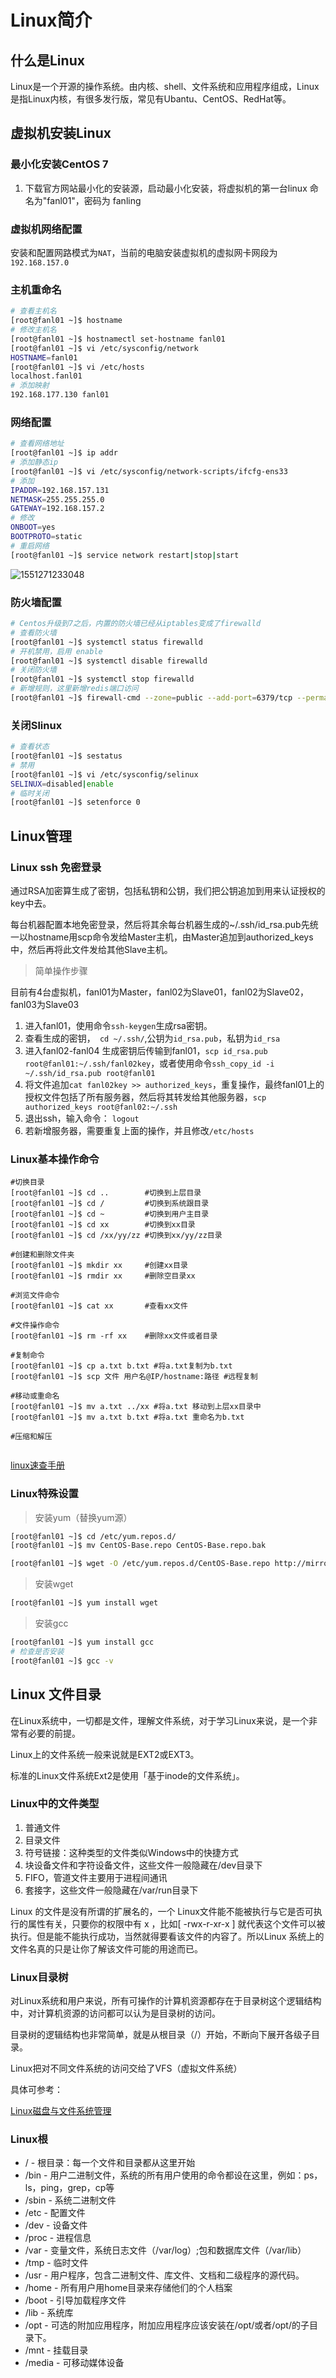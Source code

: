 # Linux简介

## 什么是Linux

 Linux是一个开源的操作系统。由内核、shell、文件系统和应用程序组成，Linux是指Linux内核，有很多发行版，常见有Ubantu、CentOS、RedHat等。

## 虚拟机安装Linux

### 最小化安装CentOS 7 

1. 下载官方网站最小化的安装源，启动最小化安装，将虚拟机的第一台linux 命名为"fanl01"，密码为 fanling

### 虚拟机网络配置

安装和配置网路模式为`NAT`，当前的电脑安装虚拟机的虚拟网卡网段为`192.168.157.0`

### 主机重命名

```bash
# 查看主机名
[root@fanl01 ~]$ hostname
# 修改主机名
[root@fanl01 ~]$ hostnamectl set-hostname fanl01
[root@fanl01 ~]$ vi /etc/sysconfig/network
HOSTNAME=fanl01
[root@fanl01 ~]$ vi /etc/hosts
localhost.fanl01
# 添加映射
192.168.177.130 fanl01
```
### 网络配置

```bash
# 查看网络地址
[root@fanl01 ~]$ ip addr
# 添加静态ip
[root@fanl01 ~]$ vi /etc/sysconfig/network-scripts/ifcfg-ens33
# 添加
IPADDR=192.168.157.131
NETMASK=255.255.255.0
GATEWAY=192.168.157.2
# 修改
ONBOOT=yes
BOOTPROTO=static
# 重启网络
[root@fanl01 ~]$ service network restart|stop|start
```

![1551271233048](assets\1551271233048.png)

### 防火墙配置

```bash
# Centos升级到7之后，内置的防火墙已经从iptables变成了firewalld
# 查看防火墙
[root@fanl01 ~]$ systemctl status firewalld
# 开机禁用，启用 enable
[root@fanl01 ~]$ systemctl disable firewalld
# 关闭防火墙
[root@fanl01 ~]$ systemctl stop firewalld
# 新增规则，这里新增redis端口访问
[root@fanl01 ~]$ firewall-cmd --zone=public --add-port=6379/tcp --permanent
```

### 关闭Slinux

```bash
# 查看状态
[root@fanl01 ~]$ sestatus
# 禁用
[root@fanl01 ~]$ vi /etc/sysconfig/selinux
SELINUX=disabled|enable
# 临时关闭
[root@fanl01 ~]$ setenforce 0
```

## Linux管理

### Linux ssh 免密登录

通过RSA加密算生成了密钥，包括私钥和公钥，我们把公钥追加到用来认证授权的key中去。

每台机器配置本地免密登录，然后将其余每台机器生成的~/.ssh/id_rsa.pub先统一以hostname用scp命令发给Master主机，由Master追加到authorized_keys中，然后再将此文件发给其他Slave主机。

> 简单操作步骤

目前有4台虚拟机，fanl01为Master，fanl02为Slave01，fanl02为Slave02，fanl03为Slave03

1. 进入fanl01，使用命令`ssh-keygen`生成rsa密钥。
2. 查看生成的密钥，` cd ~/.ssh/`,公钥为`id_rsa.pub`，私钥为`id_rsa`
3. 进入fanl02-fanl04 生成密钥后传输到fanl01，`scp id_rsa.pub root@fanl01:~/.ssh/fanl02key`，或者使用命令`ssh_copy_id -i ~/.ssh/id_rsa.pub root@fanl01`
4. 将文件追加`cat fanl02key >> authorized_keys`，重复操作，最终fanl01上的授权文件包括了所有服务器，然后将其转发给其他服务器，`scp authorized_keys root@fanl02:~/.ssh`
5. 退出ssh，输入命令： `logout`
6. 若新增服务器，需要重复上面的操作，并且修改`/etc/hosts`

### Linux基本操作命令

```shell
#切换目录
[root@fanl01 ~]$ cd ..        #切换到上层目录
[root@fanl01 ~]$ cd /         #切换到系统跟目录
[root@fanl01 ~]$ cd ~         #切换到用户主目录
[root@fanl01 ~]$ cd xx        #切换到xx目录
[root@fanl01 ~]$ cd /xx/yy/zz #切换到xx/yy/zz目录

#创建和删除文件夹
[root@fanl01 ~]$ mkdir xx     #创建xx目录
[root@fanl01 ~]$ rmdir xx     #删除空目录xx

#浏览文件命令
[root@fanl01 ~]$ cat xx       #查看xx文件

#文件操作命令
[root@fanl01 ~]$ rm -rf xx    #删除xx文件或者目录

#复制命令
[root@fanl01 ~]$ cp a.txt b.txt #将a.txt复制为b.txt
[root@fanl01 ~]$ scp 文件 用户名@IP/hostname:路径 #远程复制

#移动或重命名
[root@fanl01 ~]$ mv a.txt ../xx #将a.txt 移动到上层xx目录中
[root@fanl01 ~]$ mv a.txt b.txt #将a.txt 重命名为b.txt

#压缩和解压


```

[linux速查手册](https://jaywcjlove.gitee.io/linux-command)

### Linux特殊设置

> 安装yum（替换yum源）

```bash
[root@fanl01 ~]$ cd /etc/yum.repos.d/
[root@fanl01 ~]$ mv CentOS-Base.repo CentOS-Base.repo.bak

[root@fanl01 ~]$ wget -O /etc/yum.repos.d/CentOS-Base.repo http://mirrors.aliyun.com/repo/Centos-7.repo
```

> 安装wget

```bash
[root@fanl01 ~]$ yum install wget
```

> 安装gcc

```bash
[root@fanl01 ~]$ yum install gcc
# 检查是否安装
[root@fanl01 ~]$ gcc -v
```

## Linux 文件目录

在Linux系统中，一切都是文件，理解文件系统，对于学习Linux来说，是一个非常有必要的前提。

Linux上的文件系统一般来说就是EXT2或EXT3。

标准的Linux文件系统Ext2是使用「基于inode的文件系统」。

###  Linux中的文件类型

1. 普通文件
2. 目录文件
3. 符号链接：这种类型的文件类似Windows中的快捷方式
4. 块设备文件和字符设备文件，这些文件一般隐藏在/dev目录下
5. FIFO，管道文件主要用于进程间通讯
6. 套接字，这些文件一般隐藏在/var/run目录下

Linux 的文件是没有所谓的扩展名的，一个 Linux文件能不能被执行与它是否可执行的属性有关，只要你的权限中有 x ，比如[ -rwx-r-xr-x ] 就代表这个文件可以被执行。但是能不能执行成功，当然就得要看该文件的内容了。所以Linux 系统上的文件名真的只是让你了解该文件可能的用途而已。

### Linux目录树

对Linux系统和用户来说，所有可操作的计算机资源都存在于目录树这个逻辑结构中，对计算机资源的访问都可以认为是目录树的访问。

目录树的逻辑结构也非常简单，就是从根目录（/）开始，不断向下展开各级子目录。

Linux把对不同文件系统的访问交给了VFS（虚拟文件系统）

具体可参考：

[Linux磁盘与文件系统管理](https://blog.csdn.net/shuiyihang0981/article/details/87922207)

### Linux根

- / - 根目录：每一个文件和目录都从这里开始
- /bin - 用户二进制文件，系统的所有用户使用的命令都设在这里，例如：ps，ls，ping，grep，cp等
- /sbin - 系统二进制文件
- /etc - 配置文件
- /dev - 设备文件
- /proc - 进程信息
- /var - 变量文件，系统日志文件（/var/log）;包和数据库文件（/var/lib）
- /tmp - 临时文件
- /usr - 用户程序，包含二进制文件、库文件、文档和二级程序的源代码。
- /home - 所有用户用home目录来存储他们的个人档案
- /boot - 引导加载程序文件
- /lib - 系统库
- /opt - 可选的附加应用程序，附加应用程序应该安装在/opt/或者/opt/的子目录下。
- /mnt - 挂载目录
- /media - 可移动媒体设备

